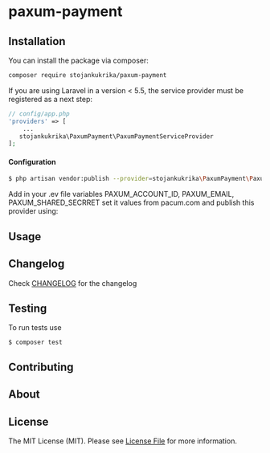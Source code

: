 paxum-payment
===

Installation
---
You can install the package via composer:

```bash
composer require stojankukrika/paxum-payment
```

If you are using Laravel in a version < 5.5, the service provider must be registered as a next step:

```php
// config/app.php
'providers' => [
    ...
   stojankukrika\PaxumPayment\PaxumPaymentServiceProvider
];
```
#### Configuration
```bash
$ php artisan vendor:publish --provider=stojankukrika\PaxumPayment\PaxumPaymentServiceProvider
```
Add in your .ev file variables PAXUM_ACCOUNT_ID, PAXUM_EMAIL, PAXUM_SHARED_SECRRET set it values from pacum.com and publish this provider using:


Usage
---


Changelog
---
Check [CHANGELOG](CHANGELOG.md) for the changelog

Testing
---
To run tests use

    $ composer test

Contributing
---

About
---

License
---
The MIT License (MIT). Please see [License File](LICENSE) for more information.